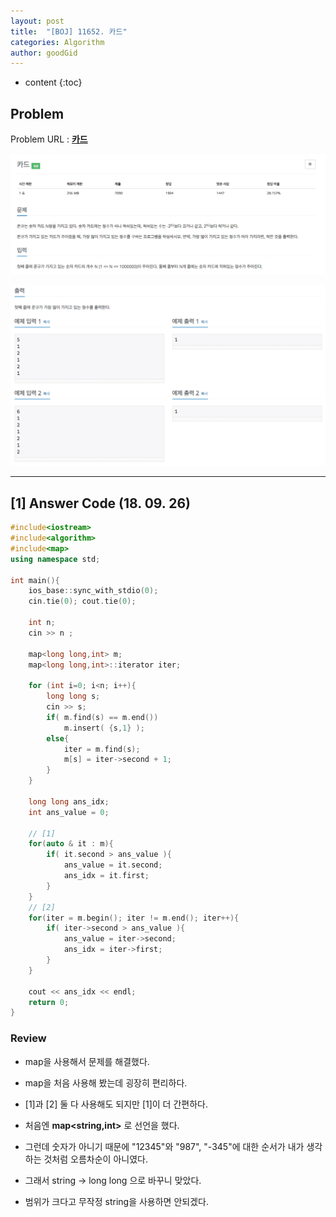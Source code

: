 ```yaml
---
layout: post
title:  "[BOJ] 11652. 카드"
categories: Algorithm
author: goodGid
---
```

* content
{:toc}

## Problem

Problem URL : **[카드](https://www.acmicpc.net/problem/11652)**












![](/assets/img/algorithm/11652_1.png)

![](/assets/img/algorithm/11652_2.png)

---


## [1] Answer Code (18. 09. 26)

``` cpp
#include<iostream>
#include<algorithm>
#include<map>
using namespace std;

int main(){
    ios_base::sync_with_stdio(0);
    cin.tie(0); cout.tie(0);
    
    int n;
    cin >> n ;
 
    map<long long,int> m;
    map<long long,int>::iterator iter;
    
    for (int i=0; i<n; i++){
        long long s;
        cin >> s;
        if( m.find(s) == m.end())
            m.insert( {s,1} );
        else{
            iter = m.find(s);
            m[s] = iter->second + 1;
        }
    }
    
    long long ans_idx;
    int ans_value = 0;
    
    // [1]
    for(auto & it : m){
        if( it.second > ans_value ){
            ans_value = it.second;
            ans_idx = it.first;
        }
    }
    // [2]
    for(iter = m.begin(); iter != m.end(); iter++){
        if( iter->second > ans_value ){
            ans_value = iter->second;
            ans_idx = iter->first;
        }
    }
    
    cout << ans_idx << endl;
    return 0;
}
```

### Review

* map을 사용해서 문제를 해결했다.

* map을 처음 사용해 봤는데 굉장히 편리하다.

* [1]과 [2] 둘 다 사용해도 되지만 [1]이 더 간편하다.

* 처음엔 **map<string,int>** 로 선언을 했다.

* 그런데 숫자가 아니기 때문에 "12345"와 "987", "-345"에 대한 순서가 내가 생각하는 것처럼 오름차순이 아니였다.

* 그래서 string -> long long 으로 바꾸니 맞았다.

* 범위가 크다고 무작정 string을 사용하면 안되겠다.